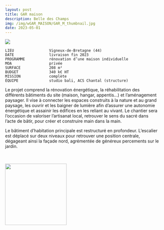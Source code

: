 ```yaml
---
layout: post
title: GAR maison
description: Belle des Champs
img: /img/wGAR_MAISON/GAR_M_thumbnail.jpg
date: 2023-05-01
---
```


<div clas="img_row">
    <img class="col three" src="{{ site.baseurl }}/img/wGAR_MAISON/maison1.jpg"/>
</div>

```
LIEU                Vigneux-de-Bretagne (44)
DATE                livraison fin 2023
PROGRAMME           rénovation d’une maison individuelle
MOA                 privée
SURFACE             208 m²
BUDGET              340 k€ HT
MISSION             complète
ÉQUIPE              studio bali, ACS Chantal (structure)
```

Le projet comprend la rénovation énergétique, la réhabilitation des différents bâtiments du site (maison, hangar, appentis...) et l’aménagement paysager.
Il vise à connecter les espaces construits à la nature et au grand paysage, les ouvrir et les baigner de lumière afin d’assurer une autonomie énergétique et assainir les édifices en les reliant au vivant. Le chantier sera l’occasion de valoriser l’artisanat local, retrouver le sens du sacré dans l’acte de bâtir, pour créer et construire main dans la main.

Le bâtiment d’habitation principale est restructuré en profondeur. L’escalier est déplacé sur deux niveaux pour retrouver une position centrale, dégageant ainsi la façade nord, agrémentée de généreux percements sur le jardin.

<div class="img_row">
	<img class="col three" src="{{ site.baseurl }}/img/wGAR_MAISON/maison2.jpg" alt="" title="example image"/>
</div>
<br>
<div class="img_row">
	<img class="col three" src="{{ site.baseurl }}/img/wGAR_MAISON/maison3.jpg" alt="" title="example image"/>
</div>
<br>
<div class="img_row">
	<img class="col one" src="{{ site.baseurl }}/img/wGAR_MAISON/maison4.jpg" width="200" alt="" title="example image"/>
	<img class="col one" src="{{ site.baseurl }}/img/wGAR_MAISON/blanc.jpg" alt=""/>
	<img class="col one" src="{{ site.baseurl }}/img/wGAR_MAISON/blanc.jpg" alt=""/>
</div>
<br>
<div class="img_row">
	<img class="col one" src="{{ site.baseurl }}/img/wGAR_MAISON/blanc.jpg" alt=""/>
	<img class="col one" src="{{ site.baseurl }}/img/wGAR_MAISON/maison5.jpg" alt="" title="example image"/>
	<img class="col one" src="{{ site.baseurl }}/img/wGAR_MAISON/blanc.jpg" alt=""/>
</div>
<br>
<div class="img_row">
	<img class="col one" src="{{ site.baseurl }}/img/wGAR_MAISON/blanc.jpg" alt=""/>
	<img class="col one" src="{{ site.baseurl }}/img/wGAR_MAISON/maison6.gif" alt=""/>
	<img class="col one" src="{{ site.baseurl }}/img/wGAR_MAISON/blanc.jpg" alt=""/>
</div>
<br>
<div class="img_row">
	<img class="col two" src="{{ site.baseurl }}/img/wGAR_MAISON/maison7.gif" alt="" title="example image"/>
</div>
<br>
<div class="img_row">
	<img class="col three" src="{{ site.baseurl }}/img/wGAR_MAISON/RDC.jpg" alt="" title="example image"/>
</div>
<br>
<div class="img_row">
	<img class="col three" src="{{ site.baseurl }}/img/wGAR_MAISON/ETAGES.jpg" alt="" title="example image"/>
</div>
